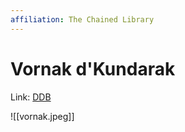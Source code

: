 ```yaml
---
affiliation: The Chained Library
---
```


# Vornak d'Kundarak

Link: [DDB](https://www.dndbeyond.com/profile/Bob_of_Nivea/characters/51788284)

![[vornak.jpeg]]